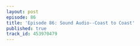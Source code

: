 ```yaml
---
layout: post
episode: 86
title: 'Episode 86: Sound Audio--Coast to Coast'
published: true
track_id: 453970479
---
```

<div class='list post-player' track='{{page.track_id}}'></div>
